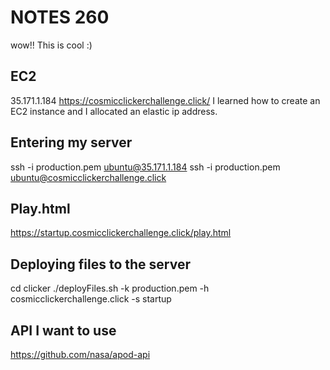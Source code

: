 # NOTES 260
wow!! This is cool :)
## EC2
35.171.1.184
https://cosmicclickerchallenge.click/
I learned how to create an EC2 instance and I allocated an elastic ip address.
## Entering my server
ssh -i production.pem ubuntu@35.171.1.184
ssh -i production.pem ubuntu@cosmicclickerchallenge.click
## Play.html
https://startup.cosmicclickerchallenge.click/play.html
## Deploying files to the server
cd clicker
./deployFiles.sh -k production.pem -h cosmicclickerchallenge.click  -s startup
## API I want to use
https://github.com/nasa/apod-api
